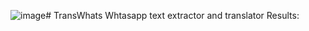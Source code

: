 ![image](https://github.com/user-attachments/assets/f58156ac-7176-4606-a573-9f43068534cf)# TransWhats
Whtasapp text extractor and translator
Results:


